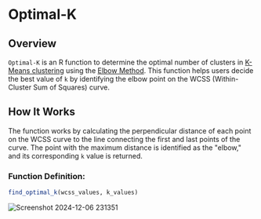 # Optimal-K

## Overview
`Optimal-K` is an R function to determine the optimal number of clusters in [K-Means clustering](https://www.geeksforgeeks.org/k-means-clustering-introduction/) using the [Elbow Method](https://www.geeksforgeeks.org/elbow-method-for-optimal-value-of-k-in-kmeans/). This function helps users decide the best value of `k` by identifying the elbow point on the WCSS (Within-Cluster Sum of Squares) curve.

## How It Works
The function works by calculating the perpendicular distance of each point on the WCSS curve to the line connecting the first and last points of the curve. The point with the maximum distance is identified as the "elbow," and its corresponding `k` value is returned.

### Function Definition:
```R
find_optimal_k(wcss_values, k_values)
```

![Screenshot 2024-12-06 231351](https://github.com/user-attachments/assets/8f8d667e-33d9-4079-ae00-a3d5d0bd241c)

